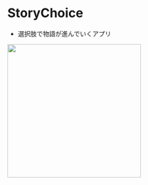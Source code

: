 # StoryChoice
- 選択肢で物語が進んでいくアプリ

<img src="https://user-images.githubusercontent.com/55319251/147845890-a52446bb-b334-4afb-a516-ae34e0382530.png" width="300">

